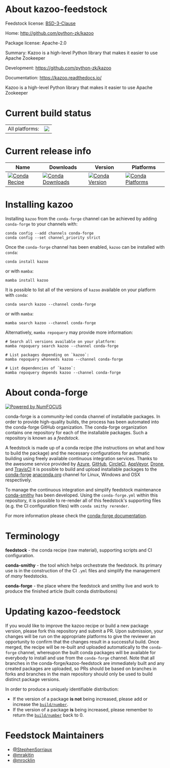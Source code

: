 About kazoo-feedstock
=====================

Feedstock license: [BSD-3-Clause](https://github.com/conda-forge/kazoo-feedstock/blob/main/LICENSE.txt)

Home: http://github.com/python-zk/kazoo

Package license: Apache-2.0

Summary: Kazoo is a high-level Python library that makes it easier to use Apache Zookeeper

Development: https://github.com/python-zk/kazoo

Documentation: https://kazoo.readthedocs.io/

Kazoo is a high-level Python library that makes it easier to use Apache Zookeeper

Current build status
====================


<table><tr><td>All platforms:</td>
    <td>
      <a href="https://dev.azure.com/conda-forge/feedstock-builds/_build/latest?definitionId=3063&branchName=main">
        <img src="https://dev.azure.com/conda-forge/feedstock-builds/_apis/build/status/kazoo-feedstock?branchName=main">
      </a>
    </td>
  </tr>
</table>

Current release info
====================

| Name | Downloads | Version | Platforms |
| --- | --- | --- | --- |
| [![Conda Recipe](https://img.shields.io/badge/recipe-kazoo-green.svg)](https://anaconda.org/conda-forge/kazoo) | [![Conda Downloads](https://img.shields.io/conda/dn/conda-forge/kazoo.svg)](https://anaconda.org/conda-forge/kazoo) | [![Conda Version](https://img.shields.io/conda/vn/conda-forge/kazoo.svg)](https://anaconda.org/conda-forge/kazoo) | [![Conda Platforms](https://img.shields.io/conda/pn/conda-forge/kazoo.svg)](https://anaconda.org/conda-forge/kazoo) |

Installing kazoo
================

Installing `kazoo` from the `conda-forge` channel can be achieved by adding `conda-forge` to your channels with:

```
conda config --add channels conda-forge
conda config --set channel_priority strict
```

Once the `conda-forge` channel has been enabled, `kazoo` can be installed with `conda`:

```
conda install kazoo
```

or with `mamba`:

```
mamba install kazoo
```

It is possible to list all of the versions of `kazoo` available on your platform with `conda`:

```
conda search kazoo --channel conda-forge
```

or with `mamba`:

```
mamba search kazoo --channel conda-forge
```

Alternatively, `mamba repoquery` may provide more information:

```
# Search all versions available on your platform:
mamba repoquery search kazoo --channel conda-forge

# List packages depending on `kazoo`:
mamba repoquery whoneeds kazoo --channel conda-forge

# List dependencies of `kazoo`:
mamba repoquery depends kazoo --channel conda-forge
```


About conda-forge
=================

[![Powered by
NumFOCUS](https://img.shields.io/badge/powered%20by-NumFOCUS-orange.svg?style=flat&colorA=E1523D&colorB=007D8A)](https://numfocus.org)

conda-forge is a community-led conda channel of installable packages.
In order to provide high-quality builds, the process has been automated into the
conda-forge GitHub organization. The conda-forge organization contains one repository
for each of the installable packages. Such a repository is known as a *feedstock*.

A feedstock is made up of a conda recipe (the instructions on what and how to build
the package) and the necessary configurations for automatic building using freely
available continuous integration services. Thanks to the awesome service provided by
[Azure](https://azure.microsoft.com/en-us/services/devops/), [GitHub](https://github.com/),
[CircleCI](https://circleci.com/), [AppVeyor](https://www.appveyor.com/),
[Drone](https://cloud.drone.io/welcome), and [TravisCI](https://travis-ci.com/)
it is possible to build and upload installable packages to the
[conda-forge](https://anaconda.org/conda-forge) [anaconda.org](https://anaconda.org/)
channel for Linux, Windows and OSX respectively.

To manage the continuous integration and simplify feedstock maintenance
[conda-smithy](https://github.com/conda-forge/conda-smithy) has been developed.
Using the ``conda-forge.yml`` within this repository, it is possible to re-render all of
this feedstock's supporting files (e.g. the CI configuration files) with ``conda smithy rerender``.

For more information please check the [conda-forge documentation](https://conda-forge.org/docs/).

Terminology
===========

**feedstock** - the conda recipe (raw material), supporting scripts and CI configuration.

**conda-smithy** - the tool which helps orchestrate the feedstock.
                   Its primary use is in the construction of the CI ``.yml`` files
                   and simplify the management of *many* feedstocks.

**conda-forge** - the place where the feedstock and smithy live and work to
                  produce the finished article (built conda distributions)


Updating kazoo-feedstock
========================

If you would like to improve the kazoo recipe or build a new
package version, please fork this repository and submit a PR. Upon submission,
your changes will be run on the appropriate platforms to give the reviewer an
opportunity to confirm that the changes result in a successful build. Once
merged, the recipe will be re-built and uploaded automatically to the
`conda-forge` channel, whereupon the built conda packages will be available for
everybody to install and use from the `conda-forge` channel.
Note that all branches in the conda-forge/kazoo-feedstock are
immediately built and any created packages are uploaded, so PRs should be based
on branches in forks and branches in the main repository should only be used to
build distinct package versions.

In order to produce a uniquely identifiable distribution:
 * If the version of a package **is not** being increased, please add or increase
   the [``build/number``](https://docs.conda.io/projects/conda-build/en/latest/resources/define-metadata.html#build-number-and-string).
 * If the version of a package **is** being increased, please remember to return
   the [``build/number``](https://docs.conda.io/projects/conda-build/en/latest/resources/define-metadata.html#build-number-and-string)
   back to 0.

Feedstock Maintainers
=====================

* [@StephenSorriaux](https://github.com/StephenSorriaux/)
* [@mrakitin](https://github.com/mrakitin/)
* [@mrocklin](https://github.com/mrocklin/)

